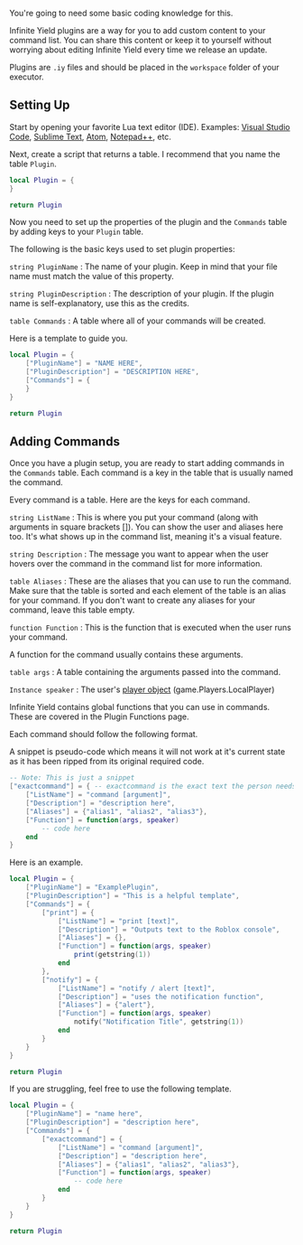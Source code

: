 You're going to need some basic coding knowledge for this.

Infinite Yield plugins are a way for you to add custom content to your command list. You can share this content or keep it to yourself without worrying about editing Infinite Yield every time we release an update.

Plugins are `.iy` files and should be placed in the `workspace` folder of your executor.

## Setting Up

Start by opening your favorite Lua text editor (IDE). Examples: [Visual Studio Code](https://code.visualstudio.com/download), [Sublime Text](https://www.sublimetext.com/download), [Atom](https://github.com/atom/atom#installing), [Notepad++](https://notepad-plus-plus.org/downloads), etc.

Next, create a script that returns a table. I recommend that you name the table `Plugin`.

```lua
local Plugin = {
}

return Plugin
```

Now you need to set up the properties of the plugin and the `Commands` table by adding keys to your `Plugin` table.

The following is the basic keys used to set plugin properties:

`string PluginName` : The name of your plugin. Keep in mind that your file name must match the value of this property.

`string PluginDescription` : The description of your plugin. If the plugin name is self-explanatory, use this as the credits.

`table Commands` : A table where all of your commands will be created.

Here is a template to guide you.

```lua
local Plugin = {
    ["PluginName"] = "NAME HERE",
    ["PluginDescription"] = "DESCRIPTION HERE",
    ["Commands"] = {
    }
}

return Plugin
```

## Adding Commands

Once you have a plugin setup, you are ready to start adding commands in the `Commands` table. Each command is a key in the table that is usually named the command.

Every command is a table. Here are the keys for each command.

`string ListName` : This is where you put your command (along with arguments in square brackets []). You can show the user and aliases here too. It's what shows up in the command list, meaning it's a visual feature.

`string Description` : The message you want to appear when the user hovers over the command in the command list for more information.

`table Aliases` : These are the aliases that you can use to run the command. Make sure that the table is sorted and each element of the table is an alias for your command. If you don't want to create any aliases for your command, leave this table empty.

`function Function` : This is the function that is executed when the user runs your command.

A function for the command usually contains these arguments.

`table args` : A table containing the arguments passed into the command.

`Instance speaker` : The user's [player object](https://developer.roblox.com/api-reference/class/Player) (game.Players.LocalPlayer)

Infinite Yield contains global functions that you can use in commands. These are covered in the Plugin Functions page.

Each command should follow the following format.

A snippet is pseudo-code which means it will not work at it's current state as it has been ripped from its original required code.

```lua
-- Note: This is just a snippet
["exactcommand"] = { -- exactcommand is the exact text the person needs to run the command. example: audiologger
    ["ListName"] = "command [argument]",
    ["Description"] = "description here",
    ["Aliases"] = {"alias1", "alias2", "alias3"},
    ["Function"] = function(args, speaker)
        -- code here
    end
}
```

Here is an example.

```lua
local Plugin = {
    ["PluginName"] = "ExamplePlugin",
    ["PluginDescription"] = "This is a helpful template",
    ["Commands"] = {
        ["print"] = {
            ["ListName"] = "print [text]",
            ["Description"] = "Outputs text to the Roblox console",
            ["Aliases"] = {},
            ["Function"] = function(args, speaker)
                print(getstring(1))  
            end
        },
        ["notify"] = {
            ["ListName"] = "notify / alert [text]",
            ["Description"] = "uses the notification function",
            ["Aliases"] = {"alert"},
            ["Function"] = function(args, speaker)
                notify("Notification Title", getstring(1))
            end
        }
    }
}

return Plugin
```

If you are struggling, feel free to use the following template.

```lua
local Plugin = {
    ["PluginName"] = "name here",
    ["PluginDescription"] = "description here",
    ["Commands"] = {
        ["exactcommand"] = {
            ["ListName"] = "command [argument]",
            ["Description"] = "description here",
            ["Aliases"] = {"alias1", "alias2", "alias3"},
            ["Function"] = function(args, speaker)
                -- code here  
            end
        }
    }
}

return Plugin
```
